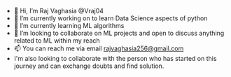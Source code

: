 - 👋 Hi, I’m Raj Vaghasia @Vraj04
- 👀 I’m currently working on to learn Data Science aspects of python
- 🌱 I’m currently learning ML algorithms 
- 💞️ I’m looking to collaborate on ML projects and open to discuss anything related to ML within my reach
- 📫 You can reach me via email rajvaghasia256@gmail.com
- I'm also looking to collaborate with the person who has started on this journey and can exchange doubts and find solution.

<!---
Vraj04/Vraj04 is a ✨ special ✨ repository because its `README.md` (this file) appears on your GitHub profile.
You can click the Preview link to take a look at your changes.
--->
